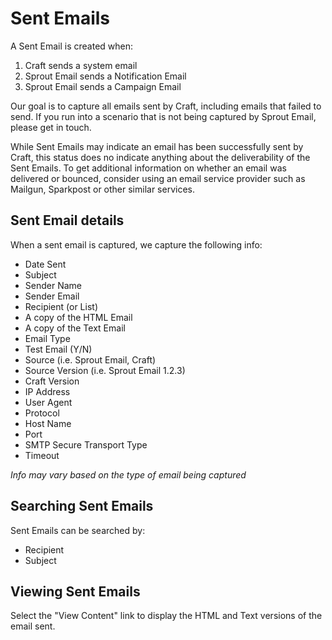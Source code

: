# Sent Emails

A Sent Email is created when:

1. Craft sends a system email
2. Sprout Email sends a Notification Email
3. Sprout Email sends a Campaign Email

Our goal is to capture all emails sent by Craft, including emails that failed to send. If you run into a scenario that is not being captured by Sprout Email, please get in touch.

While Sent Emails may indicate an email has been successfully sent by Craft, this status does no indicate anything about the deliverability of the Sent Emails. To get additional information on whether an email was delivered or bounced, consider using an email service provider such as Mailgun, Sparkpost or other similar services.

## Sent Email details

When a sent email is captured, we capture the following info:

- Date Sent
- Subject
- Sender Name
- Sender Email
- Recipient (or List)
- A copy of the HTML Email
- A copy of the Text Email
- Email Type
- Test Email (Y/N)
- Source (i.e. Sprout Email, Craft)
- Source Version (i.e. Sprout Email 1.2.3)
- Craft Version
- IP Address
- User Agent
- Protocol
- Host Name
- Port
- SMTP Secure Transport Type
- Timeout

_Info may vary based on the type of email being captured_

## Searching Sent Emails

Sent Emails can be searched by:

- Recipient
- Subject

## Viewing Sent Emails

Select the "View Content" link to display the HTML and Text versions of the email sent.